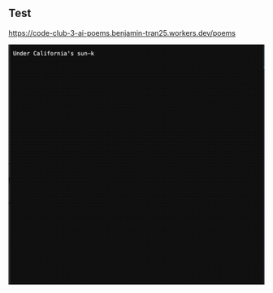 ## Test 
https://code-club-3-ai-poems.benjamin-tran25.workers.dev/poems

![image info](./src/recording.gif)